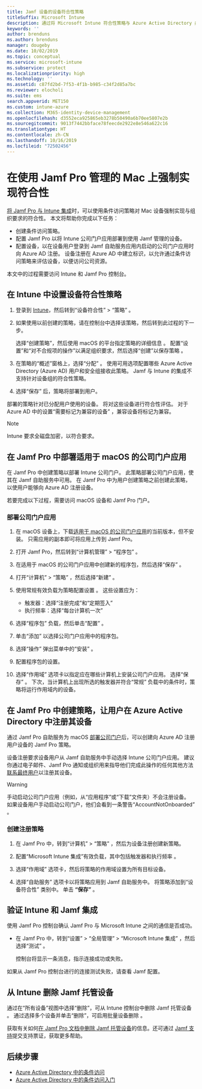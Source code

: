 ```yaml
---
title: Jamf 设备的设备符合性策略
titleSuffix: Microsoft Intune
description: 通过将 Microsoft Intune 符合性策略与 Azure Active Directory 条件访问相结合，可确保由 Jamf 管理的设备的安全。
keywords: ''
author: brenduns
ms.author: brenduns
manager: dougeby
ms.date: 10/02/2019
ms.topic: conceptual
ms.service: microsoft-intune
ms.subservice: protect
ms.localizationpriority: high
ms.technology: ''
ms.assetid: c87fd2bd-7f53-4f1b-b985-c34f2d85a7bc
ms.reviewer: elocholi
ms.suite: ems
search.appverid: MET150
ms.custom: intune-azure
ms.collection: M365-identity-device-management
ms.openlocfilehash: d3552eca925865eb3278b50490a6b70ee5807e2b
ms.sourcegitcommit: 9013f7442bbface78feecde2922e8e546a622c16
ms.translationtype: HT
ms.contentlocale: zh-CN
ms.lasthandoff: 10/16/2019
ms.locfileid: "72502456"
---
```

# <a name="enforce-compliance-on-macs-managed-with-jamf-pro"></a>在使用 Jamf Pro 管理的 Mac 上强制实现符合性

[将 Jamf Pro 与 Intune 集成](conditional-access-integrate-jamf.md)时，可以使用条件访问策略对 Mac 设备强制实现与组织要求的符合性。  本文将帮助你完成以下任务：  

- 创建条件访问策略。
- 配置 Jamf Pro 以将 Intune 公司门户应用部署到使用 Jamf 管理的设备。
- 配置设备，以在设备用户登录到 Jamf 自助服务应用内启动的公司门户应用时向 Azure AD 注册。 设备注册在 Azure AD 中建立标识，以允许通过条件访问策略来评估设备，以便访问公司资源。  
 
本文中的过程需要访问 Intune 和 Jamf Pro 控制台。

## <a name="set-up-device-compliance-policies-in-intune"></a>在 Intune 中设置设备符合性策略

1. 登录到 [Intune](https://go.microsoft.com/fwlink/?linkid=2090973)，然后转到“设备符合性”   > “策略”  。 
2. 如果使用以前创建的策略，请在控制台中选择该策略，然后转到此过程的下一步。  
   
   选择“创建策略”，然后使用 macOS 的平台指定策略的详细信息    。 配置“设置”和“对不合规项的操作”以满足组织要求，然后选择“创建”以保存策略    。

3. 在策略的“概述”窗格上，选择“分配”   。 使用可用选项配置哪些 Azure Active Directory (Azure AD) 用户和安全组接收此策略。 Jamf 与 Intune 的集成不支持针对设备组的符合性策略。 

4. 选择“保存”  后，策略将部署到用户。  

部署的策略针对已分配用户使用的设备。 将对这些设备进行符合性评估。 对于 Azure AD 中的设置“需要标记为兼容的设备”  ，兼容设备将标记为兼容。  

> [!NOTE]
> Intune 要求全磁盘加密，以符合要求。

## <a name="deploy-the-company-portal-app-for-macos-in-jamf-pro"></a>在 Jamf Pro 中部署适用于 macOS 的公司门户应用

在 Jamf Pro 中创建策略以部署 Intune 公司门户。 此策略部署公司门户应用，使其在 Jamf 自助服务中可用。 在 Jamf Pro 中为用户创建策略之前创建此策略，以使用户能够向 Azure AD 注册设备。  

若要完成以下过程，需要访问 macOS 设备和 Jamf Pro 门户。 

### <a name="to-deploy-the-company-portal-app"></a>部署公司门户应用  

1. 在 macOS 设备上，下载[适用于 macOS 的公司门户应用](https://go.microsoft.com/fwlink/?linkid=862280)的当前版本，但不安装。 只需应用的副本即可将应用上传到 Jamf Pro。  

2. 打开 Jamf Pro，然后转到“计算机管理”   > “程序包”  。

3. 在适用于 macOS 的公司门户应用中创建新的程序包，然后选择“保存”  。

4. 打开“计算机”   > “策略”  ，然后选择“新建”  。

5. 使用常规有效负载为策略配置设置  。 这些设置应为：
   - 触发器：选择“注册完成”和“定期签入”  
   - 执行频率：选择“每台计算机一次” 

6. 选择“程序包”  负载，然后单击“配置”  。

7. 单击“添加”  以选择公司门户应用中的程序包。

8. 选择“操作”  弹出菜单中的“安装”  。
9. 配置程序包的设置。

10. 选择“作用域”  选项卡以指定应在哪些计算机上安装公司门户应用。 选择“保存”  。 下次，当计算机上出现所选的触发器并符合“常规”  负载中的条件时，策略将运行作用域内的设备。

## <a name="create-a-policy-in-jamf-pro-to-have-users-register-their-devices-with-azure-active-directory"></a>在 Jamf Pro 中创建策略，让用户在 Azure Active Directory 中注册其设备  

通过 Jamf Pro 自助服务为 macOS [部署公司门户](conditional-access-assign-jamf.md#deploy-the-company-portal-app-for-macos-in-jamf-pro)后，可以创建向 Azure AD 注册用户设备的 Jamf Pro 策略。 

设备注册要求设备用户从 Jamf 自助服务中手动选择 Intune 公司门户应用。 建议你通过电子邮件、Jamf Pro 通知或组织用来指导他们完成此操作的任何其他方法[联系最终用户](../fundamentals/end-user-educate.md)以注册其设备。 

> [!WARNING]
> 手动启动公司门户应用（例如，从“应用程序”或“下载”文件夹）不会注册设备。 如果设备用户手动启动公司门户，他们会看到一条警告“AccountNotOnboarded”  。

### <a name="to-create-the-registration-policy"></a>创建注册策略  

1. 在 Jamf Pro 中，转到“计算机”   > “策略”  ，然后为设备注册创建新策略。

2. 配置“Microsoft Intune 集成”有效负载，其中包括触发器和执行频率  。

3. 选择“作用域”  选项卡，然后将策略的作用域设置为所有目标设备。

4. 选择“自助服务”  选项卡以将策略应用到 Jamf 自助服务中。 将策略添加到“设备符合性”  类别中。 单击 **“保存”** 。

## <a name="validate-intune-and-jamf-integration"></a>验证 Intune 和 Jamf 集成  

使用 Jamf Pro 控制台确认 Jamf Pro 与 Microsoft Intune 之间的通信是否成功。 

- 在 Jamf Pro 中，转到“设置”   > “全局管理”   > “Microsoft Intune 集成”  ，然后选择“测试”  。 

    控制台将显示一条消息，指示连接成功或失败。  

如果从 Jamf Pro 控制台进行的连接测试失败，请查看 Jamf 配置。 


## <a name="removing-a-jamf-managed-device-from-intune"></a>从 Intune 删除 Jamf 托管设备

通过在“所有设备”视图中选择“删除”，可从 Intune 控制台中删除 Jamf 托管设备   。 通过选择多个设备并单击“删除”，可启用批量设备删除  。

获取有关如何[在 Jamf Pro 文档中删除 Jamf 托管设备](https://www.jamf.com/jamf-nation/articles/80/unmanaging-computers-while-preserving-their-inventory-information)的信息。还可通过 [Jamf 支持](https://www.jamf.com/support/)提交支持票证，获取更多帮助。 

## <a name="next-steps"></a>后续步骤

- [Azure Active Directory 中的条件访问](https://docs.microsoft.com/azure/active-directory/active-directory-conditional-access-azure-portal)
- [Azure Active Directory 中的条件访问入门](https://docs.microsoft.com/azure/active-directory/active-directory-conditional-access-azure-portal-get-started)

